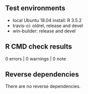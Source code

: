 ## Test environments
* local Ubuntu 18.04 install: R 3.5.2
* travis-ci: oldrel, release and devel
* win-builder: release and devel

## R CMD check results

0 errors | 0 warnings | 0 note

## Reverse dependencies

There are no reverse dependencies.
